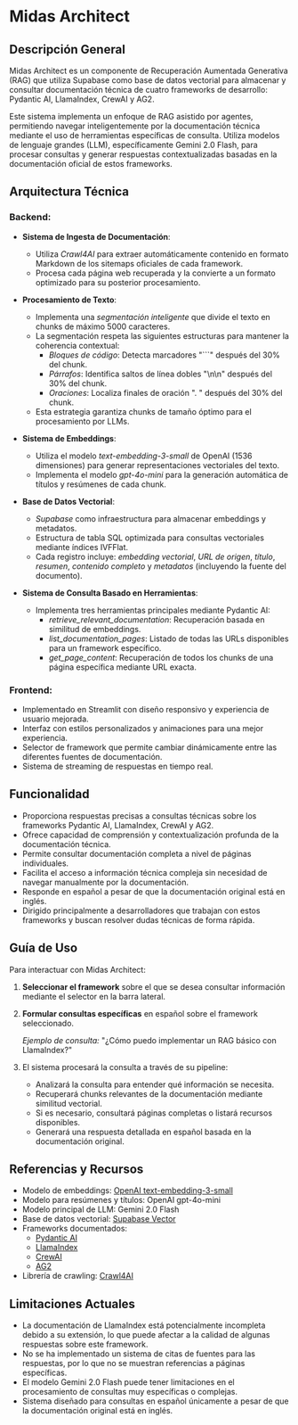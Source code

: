 # Midas Architect

## Descripción General

Midas Architect es un componente de Recuperación Aumentada Generativa (RAG) que utiliza Supabase como base de datos vectorial para almacenar y consultar documentación técnica de cuatro frameworks de desarrollo: Pydantic AI, LlamaIndex, CrewAI y AG2.

Este sistema implementa un enfoque de RAG asistido por agentes, permitiendo navegar inteligentemente por la documentación técnica mediante el uso de herramientas específicas de consulta. Utiliza modelos de lenguaje grandes (LLM), específicamente Gemini 2.0 Flash, para procesar consultas y generar respuestas contextualizadas basadas en la documentación oficial de estos frameworks.

## Arquitectura Técnica

### Backend:

- **Sistema de Ingesta de Documentación**:
  - Utiliza *Crawl4AI* para extraer automáticamente contenido en formato Markdown de los sitemaps oficiales de cada framework.
  - Procesa cada página web recuperada y la convierte a un formato optimizado para su posterior procesamiento.

- **Procesamiento de Texto**:
  - Implementa una *segmentación inteligente* que divide el texto en chunks de máximo 5000 caracteres.
  - La segmentación respeta las siguientes estructuras para mantener la coherencia contextual:
    - *Bloques de código*: Detecta marcadores "```" después del 30% del chunk.
    - *Párrafos*: Identifica saltos de línea dobles "\n\n" después del 30% del chunk.
    - *Oraciones*: Localiza finales de oración ". " después del 30% del chunk.
  - Esta estrategia garantiza chunks de tamaño óptimo para el procesamiento por LLMs.

- **Sistema de Embeddings**:
  - Utiliza el modelo *text-embedding-3-small* de OpenAI (1536 dimensiones) para generar representaciones vectoriales del texto.
  - Implementa el modelo *gpt-4o-mini* para la generación automática de títulos y resúmenes de cada chunk.

- **Base de Datos Vectorial**:
  - *Supabase* como infraestructura para almacenar embeddings y metadatos.
  - Estructura de tabla SQL optimizada para consultas vectoriales mediante índices IVFFlat.
  - Cada registro incluye: *embedding vectorial*, *URL de origen*, *título*, *resumen*, *contenido completo* y *metadatos* (incluyendo la fuente del documento).

- **Sistema de Consulta Basado en Herramientas**:
  - Implementa tres herramientas principales mediante Pydantic AI:
    - *retrieve_relevant_documentation*: Recuperación basada en similitud de embeddings.
    - *list_documentation_pages*: Listado de todas las URLs disponibles para un framework específico.
    - *get_page_content*: Recuperación de todos los chunks de una página específica mediante URL exacta.

### Frontend:
- Implementado en Streamlit con diseño responsivo y experiencia de usuario mejorada.
- Interfaz con estilos personalizados y animaciones para una mejor experiencia.
- Selector de framework que permite cambiar dinámicamente entre las diferentes fuentes de documentación.
- Sistema de streaming de respuestas en tiempo real.

## Funcionalidad

- Proporciona respuestas precisas a consultas técnicas sobre los frameworks Pydantic AI, LlamaIndex, CrewAI y AG2.
- Ofrece capacidad de comprensión y contextualización profunda de la documentación técnica.
- Permite consultar documentación completa a nivel de páginas individuales.
- Facilita el acceso a información técnica compleja sin necesidad de navegar manualmente por la documentación.
- Responde en español a pesar de que la documentación original está en inglés.
- Dirigido principalmente a desarrolladores que trabajan con estos frameworks y buscan resolver dudas técnicas de forma rápida.

## Guía de Uso

Para interactuar con Midas Architect:

1. **Seleccionar el framework** sobre el que se desea consultar información mediante el selector en la barra lateral.

2. **Formular consultas específicas** en español sobre el framework seleccionado.
  
   *Ejemplo de consulta:* "¿Cómo puedo implementar un RAG básico con LlamaIndex?"

3. El sistema procesará la consulta a través de su pipeline:
   - Analizará la consulta para entender qué información se necesita.
   - Recuperará chunks relevantes de la documentación mediante similitud vectorial.
   - Si es necesario, consultará páginas completas o listará recursos disponibles.
   - Generará una respuesta detallada en español basada en la documentación original.

## Referencias y Recursos

- Modelo de embeddings: [OpenAI text-embedding-3-small](https://platform.openai.com/docs/guides/embeddings)
- Modelo para resúmenes y títulos: OpenAI gpt-4o-mini
- Modelo principal de LLM: Gemini 2.0 Flash
- Base de datos vectorial: [Supabase Vector](https://supabase.com/docs/guides/ai)
- Frameworks documentados:
  - [Pydantic AI](https://docs.pydantic.dev/)
  - [LlamaIndex](https://docs.llamaindex.ai/)
  - [CrewAI](https://docs.crewai.com/)
  - [AG2](https://docs.ag2.ai/docs/user-guide/basic-concepts/installing-ag2)
- Librería de crawling: [Crawl4AI](https://github.com/mlabonne/crawl4ai)

## Limitaciones Actuales

- La documentación de LlamaIndex está potencialmente incompleta debido a su extensión, lo que puede afectar a la calidad de algunas respuestas sobre este framework.
- No se ha implementado un sistema de citas de fuentes para las respuestas, por lo que no se muestran referencias a páginas específicas.
- El modelo Gemini 2.0 Flash puede tener limitaciones en el procesamiento de consultas muy específicas o complejas.
- Sistema diseñado para consultas en español únicamente a pesar de que la documentación original está en inglés.
